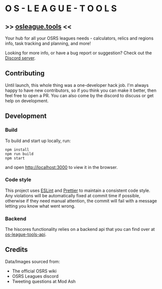 # O S - L E A G U E - T O O L S

## >> [osleague.tools](https://www.osleague.tools) <<

Your hub for all your OSRS leagues needs - calculators, relics and regions info, task tracking and planning, and more!

Looking for more info, or have a bug report or suggestion? Check out the [Discord server](https://discord.gg/GQ5kVyU).

## Contributing

Until launch, this whole thing was a one-developer hack job. I'm always happy to have new contributors, so if you think you can make it better, then feel free to open a PR. You can also come by the discord to discuss or get help on development.

## Development

### Build

To build and start up locally, run:

```
npm install
npm run build
npm start
```

and open [http://localhost:3000](http://localhost:3000) to view it in the browser.

### Code style

This project uses [ESLint](https://eslint.org/) and [Prettier](https://prettier.io/) to maintain a consistent code style. Any violations will be automatically fixed at commit time if possible, otherwise if they need manual attention, the commit will fail with a message letting you know what went wrong.

### Backend

The hiscores functionality relies on a backend api that you can find over at [os-league-tools-api](https://github.com/chaiinchomp/os-league-tools-api).

## Credits

Data/Images sourced from:

-   The official OSRS wiki
-   OSRS Leagues discord
-   Tweeting questions at Mod Ash
